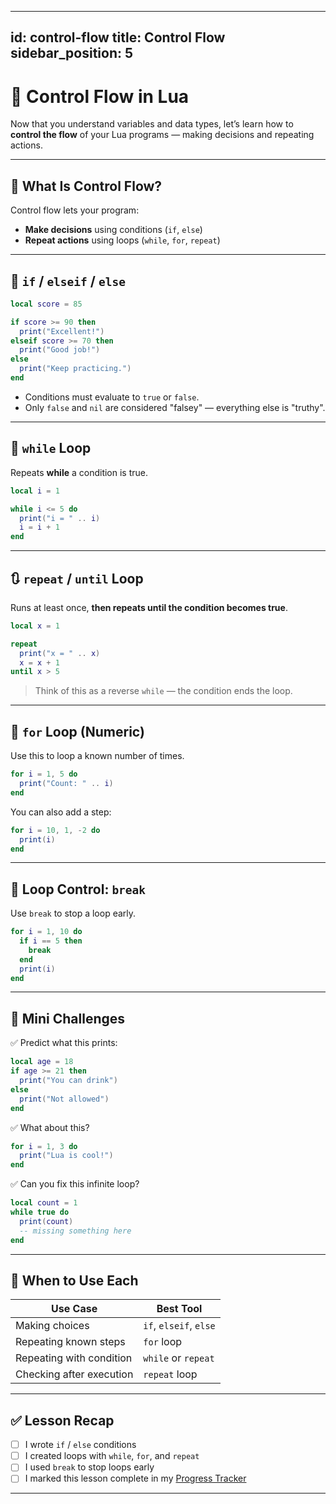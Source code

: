 
---
id: control-flow
title: Control Flow
sidebar_position: 5
---

# 🔀 Control Flow in Lua

Now that you understand variables and data types, let’s learn how to **control the flow** of your Lua programs — making decisions and repeating actions.

---

## 🧠 What Is Control Flow?

Control flow lets your program:

- **Make decisions** using conditions (`if`, `else`)
- **Repeat actions** using loops (`while`, `for`, `repeat`)

---

## 🧪 `if` / `elseif` / `else`

```lua
local score = 85

if score >= 90 then
  print("Excellent!")
elseif score >= 70 then
  print("Good job!")
else
  print("Keep practicing.")
end
````

* Conditions must evaluate to `true` or `false`.
* Only `false` and `nil` are considered "falsey" — everything else is "truthy".

---

## 🔁 `while` Loop

Repeats **while** a condition is true.

```lua
local i = 1

while i <= 5 do
  print("i = " .. i)
  i = i + 1
end
```

---

## 🔃 `repeat` / `until` Loop

Runs at least once, **then repeats until the condition becomes true**.

```lua
local x = 1

repeat
  print("x = " .. x)
  x = x + 1
until x > 5
```

> Think of this as a reverse `while` — the condition ends the loop.

---

## 🔁 `for` Loop (Numeric)

Use this to loop a known number of times.

```lua
for i = 1, 5 do
  print("Count: " .. i)
end
```

You can also add a step:

```lua
for i = 10, 1, -2 do
  print(i)
end
```

---

## 🧰 Loop Control: `break`

Use `break` to stop a loop early.

```lua
for i = 1, 10 do
  if i == 5 then
    break
  end
  print(i)
end
```

---

## 🧪 Mini Challenges

✅ Predict what this prints:

```lua
local age = 18
if age >= 21 then
  print("You can drink")
else
  print("Not allowed")
end
```

✅ What about this?

```lua
for i = 1, 3 do
  print("Lua is cool!")
end
```

✅ Can you fix this infinite loop?

```lua
local count = 1
while true do
  print(count)
  -- missing something here
end
```

---

## 🧠 When to Use Each

| Use Case                 | Best Tool              |
| ------------------------ | ---------------------- |
| Making choices           | `if`, `elseif`, `else` |
| Repeating known steps    | `for` loop             |
| Repeating with condition | `while` or `repeat`    |
| Checking after execution | `repeat` loop          |

---

## ✅ Lesson Recap

* [ ] I wrote `if` / `else` conditions
* [ ] I created loops with `while`, `for`, and `repeat`
* [ ] I used `break` to stop loops early
* [ ] I marked this lesson complete in my [Progress Tracker](./beginner-checklist.md)

---
